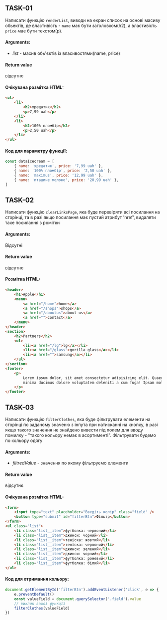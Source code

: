 ## TASK-01

Написати функцію `renderList`, виводи на екран список на основі масиву обьектів, де властивість - `name` має бути заголовком(h2), а властивість `price` має бути текстом(p).

#### Arguments:

- _list_ - масив обь'єктів із власивостями(name, price)

#### Return value

відсутнє

#### Очікувана розмітка HTML:

```html
<ul>
	<li>
		<h2>хрещатик</h2>
		<p>7,99 uah</p>
	</li>
	<li>
		<h2>100% пломбір</h2>
		<p>2,50 uah</p>
	</li>
</ul>
```

#### Код для параметру функції:

```js
const dataIcecream = [
	{ name: 'хрещатик', price: '7,99 uah' },
	{ name: '100% пломбір', price: '2,50 uah' },
	{ name: 'maximus', price: '12,99 uah' },
	{ name: 'пташине молоко', price: '20,99 uah' },
]
```

## TASK-02

Написати функцію `clearLinksPage`, яка буде перевіряти всі посилання на сторінці, та в разі якщо посилання має пустий атрибут 'href', видаляти таке посилання з ромітки

#### Arguments:

Відсутні

#### Return value

відсутнє

#### Розмітка HTML:

```html
<header>
	<h1>Apple</h1>
	<menu>
		<a href="/home">home</a>
		<a href="/shops">shops</a>
		<a href="/aboutus">about us</a>
		<a href="">contact</a>
	</menu>
</header>
<section>
	<h2>Partners</h2>
	<ul>
		<li><a href="/lg">lg</a></li>
		<li><a href="/glass">gorilla glass</a></li>
		<li><a href="">samsung</a></li>
	</ul>
</section>
<footer>
	<p>
		Lorem ipsum dolor, sit amet consectetur adipisicing elit. Quaerat, officiis magni, repellendus, consequatur cumque explicabo saepe modi aut qui accusamus <a href="">molestiae</a> perferendis nulla
		minima ducimus dolore voluptatem deleniti a cum fuga! Ipsam mollitia, quia ab veniam eius dolores nesciunt voluptas.
	</p>
</footer>
```

## TASK-03

Написати функцію `filterСlothes`, яка буде фільтрувати елементи на сторінці по заданому значеню з інпута при натисканні на кнопку, в разі якщо такого значення не знайдено вивести під полем для вводу помилку - "такого кольору немає в асортименті". Фільтрувати будемо по кольору одягу

#### Arguments:

- _filtredValue_ - значення по якому фільтруємо елементи

#### Return value

відсутнє

#### Очікувана розмітка HTML:

```html
<form>
	<input type="text" placeholder="Введіть колір" class="field" />
	<button type="submit" id="filterBtn">Фільтр</button>
</form>
<ul class="list">
	<li class="list__item">футболка: червоний</li>
	<li class="list__item">джинси: чорний</li>
	<li class="list__item">теніска: жовтий</li>
	<li class="list__item">теніска: червоний</li>
	<li class="list__item">джинси: зелений</li>
	<li class="list__item">джинси: чорний</li>
	<li class="list__item">футболка: рожевий</li>
	<li class="list__item">футболка: білий</li>
</ul>
```

#### Код для отримання кольору:

```js
document.getElementById('filterBtn').addEventListener('click', e => {
	e.preventDefault()
	const valueField = document.querySelector('.field').value
	// виклик вашої функції
	filterСlothes(valueField)
})
```
